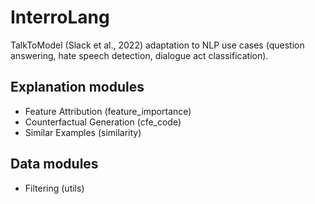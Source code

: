 # InterroLang

TalkToModel (Slack et al., 2022) adaptation to NLP use cases (question answering, hate speech detection, dialogue act classification).


## Explanation modules
* Feature Attribution (feature_importance)
* Counterfactual Generation (cfe_code)
* Similar Examples (similarity)

## Data modules
* Filtering (utils)

